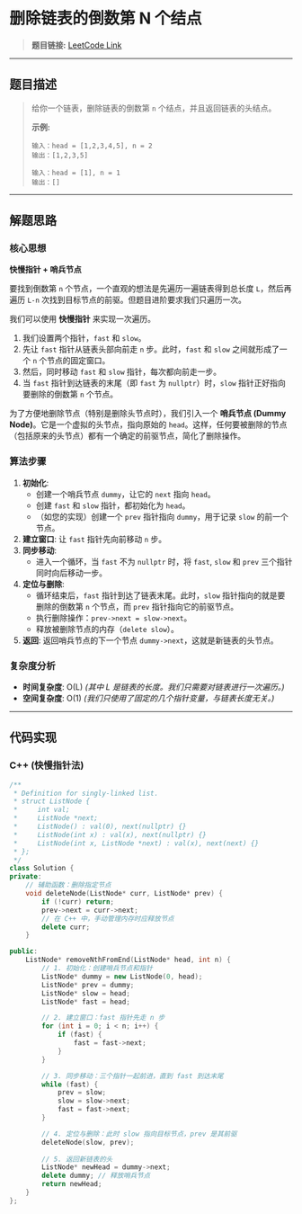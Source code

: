 # 删除链表的倒数第 N 个结点

> **题目链接:** [LeetCode Link](https://leetcode.cn/problems/remove-nth-node-from-end-of-list/)

---

## 题目描述

> 给你一个链表，删除链表的倒数第 `n` 个结点，并且返回链表的头结点。
>
> **示例:**
> ```
> 输入：head = [1,2,3,4,5], n = 2
> 输出：[1,2,3,5]
> ```
>
> ```
> 输入：head = [1], n = 1
> 输出：[]
> ```

---

## 解题思路

### 核心思想
**快慢指针 + 哨兵节点**

要找到倒数第 `n` 个节点，一个直观的想法是先遍历一遍链表得到总长度 `L`，然后再遍历 `L-n` 次找到目标节点的前驱。但题目进阶要求我们只遍历一次。

我们可以使用 **快慢指针** 来实现一次遍历。
1.  我们设置两个指针，`fast` 和 `slow`。
2.  先让 `fast` 指针从链表头部向前走 `n` 步。此时，`fast` 和 `slow` 之间就形成了一个 `n` 个节点的固定窗口。
3.  然后，同时移动 `fast` 和 `slow` 指针，每次都向前走一步。
4.  当 `fast` 指针到达链表的末尾（即 `fast` 为 `nullptr`）时，`slow` 指针正好指向要删除的倒数第 `n` 个节点。

为了方便地删除节点（特别是删除头节点时），我们引入一个 **哨兵节点 (Dummy Node)**。它是一个虚拟的头节点，指向原始的 `head`。这样，任何要被删除的节点（包括原来的头节点）都有一个确定的前驱节点，简化了删除操作。

### 算法步骤
1.  **初始化**:
    *   创建一个哨兵节点 `dummy`，让它的 `next` 指向 `head`。
    *   创建 `fast` 和 `slow` 指针，都初始化为 `head`。
    *   （如您的实现）创建一个 `prev` 指针指向 `dummy`，用于记录 `slow` 的前一个节点。
2.  **建立窗口**: 让 `fast` 指针先向前移动 `n` 步。
3.  **同步移动**:
    *   进入一个循环，当 `fast` 不为 `nullptr` 时，将 `fast`, `slow` 和 `prev` 三个指针同时向后移动一步。
4.  **定位与删除**:
    *   循环结束后，`fast` 指针到达了链表末尾。此时，`slow` 指针指向的就是要删除的倒数第 `n` 个节点，而 `prev` 指针指向它的前驱节点。
    *   执行删除操作：`prev->next = slow->next`。
    *   释放被删除节点的内存（`delete slow`）。
5.  **返回**: 返回哨兵节点的下一个节点 `dummy->next`，这就是新链表的头节点。

### 复杂度分析
- **时间复杂度**: O(L)
  *(其中 L 是链表的长度。我们只需要对链表进行一次遍历。)*
- **空间复杂度**: O(1)
  *(我们只使用了固定的几个指针变量，与链表长度无关。)*

---

## 代码实现

### C++ (快慢指针法)

```cpp
/**
 * Definition for singly-linked list.
 * struct ListNode {
 *     int val;
 *     ListNode *next;
 *     ListNode() : val(0), next(nullptr) {}
 *     ListNode(int x) : val(x), next(nullptr) {}
 *     ListNode(int x, ListNode *next) : val(x), next(next) {}
 * };
 */
class Solution {
private:
    // 辅助函数：删除指定节点
    void deleteNode(ListNode* curr, ListNode* prev) {
        if (!curr) return;
        prev->next = curr->next;
        // 在 C++ 中，手动管理内存时应释放节点
        delete curr; 
    }

public:
    ListNode* removeNthFromEnd(ListNode* head, int n) {
        // 1. 初始化：创建哨兵节点和指针
        ListNode* dummy = new ListNode(0, head);
        ListNode* prev = dummy;
        ListNode* slow = head;
        ListNode* fast = head;

        // 2. 建立窗口：fast 指针先走 n 步
        for (int i = 0; i < n; i++) {
            if (fast) {
                fast = fast->next;
            }
        }

        // 3. 同步移动：三个指针一起前进，直到 fast 到达末尾
        while (fast) {
            prev = slow;
            slow = slow->next;
            fast = fast->next;
        }

        // 4. 定位与删除：此时 slow 指向目标节点，prev 是其前驱
        deleteNode(slow, prev);
        
        // 5. 返回新链表的头
        ListNode* newHead = dummy->next;
        delete dummy; // 释放哨兵节点
        return newHead;
    }
};
```